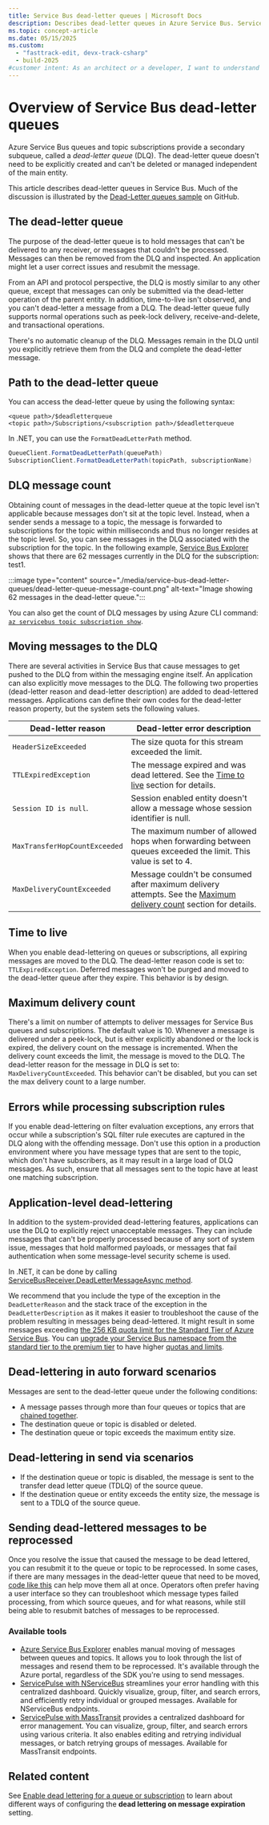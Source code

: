 ```yaml
---
title: Service Bus dead-letter queues | Microsoft Docs
description: Describes dead-letter queues in Azure Service Bus. Service Bus queues and topic subscriptions provide a secondary subqueue, called a dead-letter queue.
ms.topic: concept-article
ms.date: 05/15/2025
ms.custom:
  - "fasttrack-edit, devx-track-csharp"
  - build-2025
#customer intent: As an architect or a developer, I want to understand how dead-lettering of messages work in Azure Service Bus.
---
```


# Overview of Service Bus dead-letter queues

Azure Service Bus queues and topic subscriptions provide a secondary subqueue, called a _dead-letter queue_ (DLQ). The dead-letter queue doesn't need to be explicitly created and can't be deleted or managed independent of the main entity.

This article describes dead-letter queues in Service Bus. Much of the discussion is illustrated by the [Dead-Letter queues sample](https://github.com/Azure/azure-sdk-for-net/tree/main/sdk/servicebus/Azure.Messaging.ServiceBus/samples/DeadLetterQueue) on GitHub.
## The dead-letter queue

The purpose of the dead-letter queue is to hold messages that can't be delivered to any receiver, or messages that couldn't be processed. Messages can then be removed from the DLQ and inspected. An application might let a user correct issues and resubmit the message.

From an API and protocol perspective, the DLQ is mostly similar to any other queue, except that messages can only be submitted via the dead-letter operation of the parent entity. In addition, time-to-live isn't observed, and you can't dead-letter a message from a DLQ. The dead-letter queue fully supports normal operations such as peek-lock delivery, receive-and-delete, and transactional operations.

There's no automatic cleanup of the DLQ. Messages remain in the DLQ until you explicitly retrieve them from the DLQ and complete the dead-letter message.

## Path to the dead-letter queue

You can access the dead-letter queue by using the following syntax:

```
<queue path>/$deadletterqueue
<topic path>/Subscriptions/<subscription path>/$deadletterqueue
```

In .NET, you can use the `FormatDeadLetterPath` method.

```csharp
QueueClient.FormatDeadLetterPath(queuePath)
SubscriptionClient.FormatDeadLetterPath(topicPath, subscriptionName)
```

## DLQ message count

Obtaining count of messages in the dead-letter queue at the topic level isn't applicable because messages don't sit at the topic level. Instead, when a sender sends a message to a topic, the message is forwarded to subscriptions for the topic within milliseconds and thus no longer resides at the topic level. So, you can see messages in the DLQ associated with the subscription for the topic. In the following example, [Service Bus Explorer ](https://github.com/paolosalvatori/ServiceBusExplorer)shows that there are 62 messages currently in the DLQ for the subscription: test1.

:::image type="content" source="./media/service-bus-dead-letter-queues/dead-letter-queue-message-count.png" alt-text="Image showing 62 messages in the dead-letter queue.":::

You can also get the count of DLQ messages by using Azure CLI command: [`az servicebus topic subscription show`](/cli/azure/servicebus/topic/subscription#az-servicebus-topic-subscription-show).

## Moving messages to the DLQ

There are several activities in Service Bus that cause messages to get pushed to the DLQ from within the messaging engine itself. An application can also explicitly move messages to the DLQ. The following two properties (dead-letter reason and dead-letter description) are added to dead-lettered messages. Applications can define their own codes for the dead-letter reason property, but the system sets the following values.

| Dead-letter reason            | Dead-letter error description                                                                                                                |
| ----------------------------- | -------------------------------------------------------------------------------------------------------------------------------------------- |
| `HeaderSizeExceeded`          | The size quota for this stream exceeded the limit.                                                                                           |
| `TTLExpiredException`         | The message expired and was dead lettered. See the [Time to live](#time-to-live) section for details.                                        |
| `Session ID is null`.         | Session enabled entity doesn't allow a message whose session identifier is null.                                                             |
| `MaxTransferHopCountExceeded` | The maximum number of allowed hops when forwarding between queues exceeded the limit. This value is set to 4.                                |
| `MaxDeliveryCountExceeded`    | Message couldn't be consumed after maximum delivery attempts. See the [Maximum delivery count](#maximum-delivery-count) section for details. |

## Time to live

When you enable dead-lettering on queues or subscriptions, all expiring messages are moved to the DLQ. The dead-letter reason code is set to: `TTLExpiredException`. Deferred messages won't be purged and moved to the dead-letter queue after they expire. This behavior is by design.

## Maximum delivery count

There's a limit on number of attempts to deliver messages for Service Bus queues and subscriptions. The default value is 10. Whenever a message is delivered under a peek-lock, but is either explicitly abandoned or the lock is expired, the delivery count on the message is incremented. When the delivery count exceeds the limit, the message is moved to the DLQ. The dead-letter reason for the message in DLQ is set to: `MaxDeliveryCountExceeded`. This behavior can't be disabled, but you can set the max delivery count to a large number.

## Errors while processing subscription rules

If you enable dead-lettering on filter evaluation exceptions, any errors that occur while a subscription's SQL filter rule executes are captured in the DLQ along with the offending message. Don't use this option in a production environment where you have message types that are sent to the topic, which don't have subscribers, as it may result in a large load of DLQ messages. As such, ensure that all messages sent to the topic have at least one matching subscription.

## Application-level dead-lettering

In addition to the system-provided dead-lettering features, applications can use the DLQ to explicitly reject unacceptable messages. They can include messages that can't be properly processed because of any sort of system issue, messages that hold malformed payloads, or messages that fail authentication when some message-level security scheme is used.

In .NET, it can be done by calling [ServiceBusReceiver.DeadLetterMessageAsync method](/dotnet/api/azure.messaging.servicebus.servicebusreceiver.deadlettermessageasync).

We recommend that you include the type of the exception in the `DeadLetterReason` and the stack trace of the exception in the `DeadLetterDescription` as it makes it easier to troubleshoot the cause of the problem resulting in messages being dead-lettered. It might result in some messages exceeding [the 256 KB quota limit for the Standard Tier of Azure Service Bus](./service-bus-quotas.md). You can [upgrade your Service Bus namespace from the standard tier to the premium tier](service-bus-migrate-standard-premium.md) to have higher [quotas and limits](service-bus-quotas.md).

## Dead-lettering in auto forward scenarios

Messages are sent to the dead-letter queue under the following conditions:

- A message passes through more than four queues or topics that are [chained together](service-bus-auto-forwarding.md).
- The destination queue or topic is disabled or deleted.
- The destination queue or topic exceeds the maximum entity size.

## Dead-lettering in send via scenarios

- If the destination queue or topic is disabled, the message is sent to the transfer dead letter queue (TDLQ) of the source queue.
- If the destination queue or entity exceeds the entity size, the message is sent to a TDLQ of the source queue.

## Sending dead-lettered messages to be reprocessed

Once you resolve the issue that caused the message to be dead lettered, you can resubmit it to the queue or topic to be reprocessed.
In some cases, if there are many messages in the dead-letter queue that need to be moved, [code like this](https://stackoverflow.com/a/68632602/151350) can help move them all at once. Operators often prefer having a user interface so they can troubleshoot which message types failed processing, from which source queues, and for what reasons, while still being able to resubmit batches of messages to be reprocessed.

### Available tools

- [Azure Service Bus Explorer](./explorer.md) enables manual moving of messages between queues and topics. It allows you to look through the list of messages and resend them to be reprocessed. It's available through the Azure portal, regardless of the SDK you're using to send messages.
- [ServicePulse with NServiceBus](https://docs.particular.net/servicepulse/intro-failed-messages) streamlines your error handling with this centralized dashboard. Quickly visualize, group, filter, and search errors, and efficiently retry individual or grouped messages. Available for NServiceBus endpoints.
- [ServicePulse with MassTransit](https://docs.particular.net/platform/masstransit) provides a centralized dashboard for error management. You can visualize, group, filter, and search errors using various criteria. It also enables editing and retrying individual messages, or batch retrying groups of messages. Available for MassTransit endpoints.

## Related content

See [Enable dead lettering for a queue or subscription](enable-dead-letter.md) to learn about different ways of configuring the **dead lettering on message expiration** setting.
